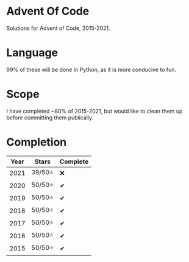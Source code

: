 # Advent Of Code
Solutions for Advent of Code, 2015-2021.

# Language
99% of these will be done in Python, as it is more conducive to fun.

# Scope
I have completed ~80% of 2015-2021, but would like to clean them up before committing them publically.

# Completion

| Year | Stars   | Complete|
| ---- | -----   | -----   |
| 2021 | 39/50⭐ |    ❌   |
| 2020 | 50/50⭐ |    ✔   |
| 2019 | 50/50⭐ |    ✔   |
| 2018 | 50/50⭐ |    ✔     |
| 2017 | 50/50⭐ |    ✔     |
| 2016 | 50/50⭐ |    ✔     |
| 2015 | 50/50⭐ |    ✔     |


